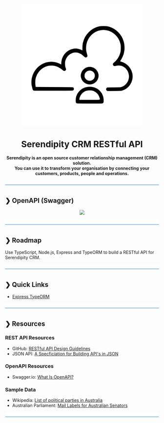 <p align="center">
  <img src="./serendipity-logo.svg" alt="Serendipity" width="400"/>
</p>

<h1 align="center">Serendipity CRM RESTful API</h1>

<p align="center">
  <b>Serendipity is an open source customer relationship management (CRM) solution.</b></br>
  <b>You can use it to transform your organisation by connecting your customers, products, people and operations.</b></br>
</p>

![divider](./divider.png)

## ❯ OpenAPI (Swagger)

<p align="center">
  <img src="https://github.com/Robinyo/serendipity-api/blob/master/screen-shots/redoc.png">
</p>

![divider](./divider.png)

## ❯ Roadmap

Use TypeScript, Node.js, Express and TypeORM to build a RESTful API for Serendipity CRM.

![divider](./divider.png)

## ❯ Quick Links

* [Express TypeORM](https://github.com/Robinyo/serendipity-api/tree/master/projects/express-typeorm)

![divider](./divider.png)

## ❯ Resources

### REST API Resources

* GitHub: [RESTful API Design Guidelines](https://github.com/Robinyo/restful-api-design-guidelines)
* JSON API: [A Specficiation for Building API's in JSON](https://jsonapi.org/)

### OpenAPI Resources

* Swagger.io: [What Is OpenAPI?](https://swagger.io/docs/specification/about/)

### Sample Data

* Wikipedia: [List of political parties in Australia](https://en.wikipedia.org/wiki/List_of_political_parties_in_Australia)
* Australian Parliament: [Mail Labels for Australian Senators](https://www.aph.gov.au/Senators_and_Members/Guidelines_for_Contacting_Senators_and_Members/Address_labels_and_CSV_files)

![divider](./divider.png)
